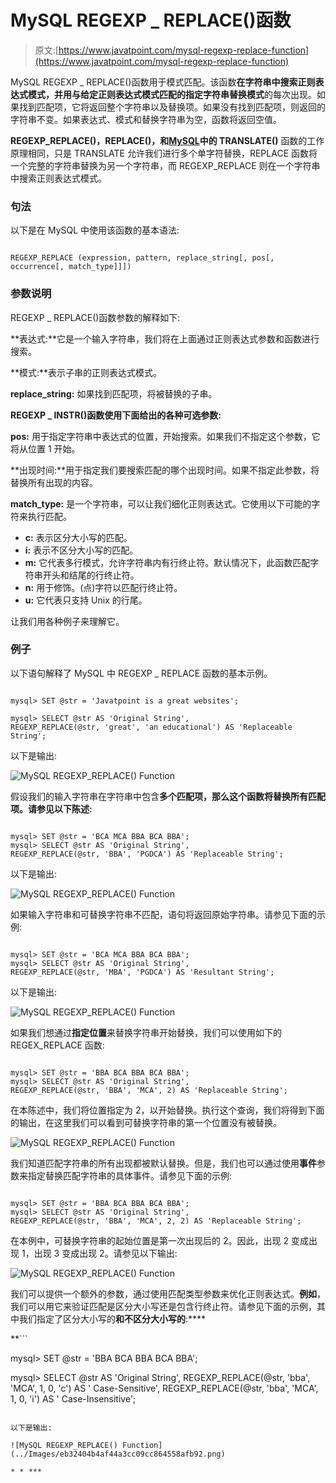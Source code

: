# MySQL REGEXP _ REPLACE()函数

> 原文:[https://www.javatpoint.com/mysql-regexp-replace-function](https://www.javatpoint.com/mysql-regexp-replace-function)

MySQL REGEXP _ REPLACE()函数用于模式匹配。该函数**在字符串中搜索正则表达式模式，并用与给定正则表达式模式匹配的指定字符串替换模式**的每次出现。如果找到匹配项，它将返回整个字符串以及替换项。如果没有找到匹配项，则返回的字符串不变。如果表达式、模式和替换字符串为空，函数将返回空值。

**REGEXP_REPLACE()，REPLACE()，**和**[MySQL](https://www.javatpoint.com/mysql-tutorial)中的 TRANSLATE()** 函数的工作原理相同，只是 TRANSLATE 允许我们进行多个单字符替换，REPLACE 函数将一个完整的字符串替换为另一个字符串，而 REGEXP_REPLACE 则在一个字符串中搜索正则表达式模式。

### 句法

以下是在 MySQL 中使用该函数的基本语法:

```

REGEXP_REPLACE (expression, pattern, replace_string[, pos[, occurrence[, match_type]]])

```

### 参数说明

REGEXP _ REPLACE()函数参数的解释如下:

**表达式:**它是一个输入字符串，我们将在上面通过正则表达式参数和函数进行搜索。

**模式:**表示子串的正则表达式模式。

**replace_string:** 如果找到匹配项，将被替换的子串。

**REGEXP _ INSTR()函数使用下面给出的各种可选参数:**

**pos:** 用于指定字符串中表达式的位置，开始搜索。如果我们不指定这个参数，它将从位置 1 开始。

**出现时间:**用于指定我们要搜索匹配的哪个出现时间。如果不指定此参数，将替换所有出现的内容。

**match_type:** 是一个字符串，可以让我们细化正则表达式。它使用以下可能的字符来执行匹配。

*   **c:** 表示区分大小写的匹配。
*   **i:** 表示不区分大小写的匹配。
*   **m:** 它代表多行模式，允许字符串内有行终止符。默认情况下，此函数匹配字符串开头和结尾的行终止符。
*   **n:** 用于修饰。(点)字符以匹配行终止符。
*   **u:** 它代表只支持 Unix 的行尾。

让我们用各种例子来理解它。

### 例子

以下语句解释了 MySQL 中 REGEXP _ REPLACE 函数的基本示例。

```

mysql> SET @str = 'Javatpoint is a great websites';

mysql> SELECT @str AS 'Original String', 
REGEXP_REPLACE(@str, 'great', 'an educational') AS 'Replaceable String';

```

以下是输出:

![MySQL REGEXP_REPLACE() Function](../Images/b6ced3df591d274ffb4b37e4d463cfa8.png)

假设我们的输入字符串在字符串中包含**多个匹配项，那么这个函数将替换所有匹配项。请参见以下陈述:**

```

mysql> SET @str = 'BCA MCA BBA BCA BBA';
mysql> SELECT @str AS 'Original String',
REGEXP_REPLACE(@str, 'BBA', 'PGDCA') AS 'Replaceable String';

```

以下是输出:

![MySQL REGEXP_REPLACE() Function](../Images/2b8197fcb75b65effb30546ab560e5e2.png)

如果输入字符串和可替换字符串不匹配，语句将返回原始字符串。请参见下面的示例:

```

mysql> SET @str = 'BCA MCA BBA BCA BBA';
mysql> SELECT @str AS 'Original String',
REGEXP_REPLACE(@str, 'MBA', 'PGDCA') AS 'Resultant String';

```

以下是输出:

![MySQL REGEXP_REPLACE() Function](../Images/d5f9626ef6f4265ae5437aa2442f291d.png)

如果我们想通过**指定位置**来替换字符串开始替换，我们可以使用如下的 REGEX_REPLACE 函数:

```

mysql> SET @str = 'BBA BCA BBA BCA BBA';
mysql> SELECT @str AS 'Original String',
REGEXP_REPLACE(@str, 'BBA', 'MCA', 2) AS 'Replaceable String';

```

在本陈述中，我们将位置指定为 2，以开始替换。执行这个查询，我们将得到下面的输出，在这里我们可以看到可替换字符串的第一个位置没有被替换。

![MySQL REGEXP_REPLACE() Function](../Images/662e4f2c0759f2bd755e75153550c904.png)

我们知道匹配字符串的所有出现都被默认替换。但是，我们也可以通过使用**事件**参数来指定替换匹配字符串的具体事件。请参见下面的示例:

```

mysql> SET @str = 'BBA BCA BBA BCA BBA';
mysql> SELECT @str AS 'Original String',
REGEXP_REPLACE(@str, 'BBA', 'MCA', 2, 2) AS 'Replaceable String';

```

在本例中，可替换字符串的起始位置是第一次出现后的 2。因此，出现 2 变成出现 1，出现 3 变成出现 2。请参见以下输出:

![MySQL REGEXP_REPLACE() Function](../Images/7bd71eed676b3e618e2d33975f79985f.png)

我们可以提供一个额外的参数，通过使用匹配类型参数来优化正则表达式。**例如**，我们可以用它来验证匹配是区分大小写还是包含行终止符。请参见下面的示例，其中我们指定了区分大小写的**和不区分大小写的**:****

 **```

mysql> SET @str = 'BBA BCA BBA BCA BBA';

mysql> SELECT @str AS 'Original String',
REGEXP_REPLACE(@str, 'bba', 'MCA', 1, 0, 'c') AS ' Case-Sensitive',
REGEXP_REPLACE(@str, 'bba', 'MCA', 1, 0, 'i') AS ' Case-Insensitive';

```

以下是输出:

![MySQL REGEXP_REPLACE() Function](../Images/eb32404b4af44a3cc09cc864558afb92.png)

* * ***